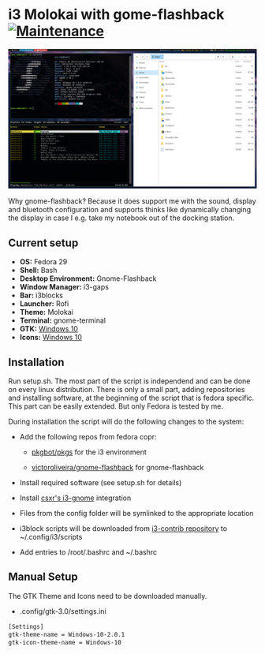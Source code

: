 # i3 Molokai with gome-flashback [![Maintenance](https://img.shields.io/maintenance/yes/2019.svg)]()

![First Rice](screen01.png)

Why gnome-flashback? Because it does support me with the sound, display and bluetooth configuration and supports thinks like dynamically changing the display in case I e.g. take my notebook out of the docking station.

## Current setup

* **OS:** Fedora 29
* **Shell:** Bash
* **Desktop Environment:** Gnome-Flashback
* **Window Manager:** i3-gaps
* **Bar:** i3blocks
* **Launcher:** Rofi
* **Theme:** Molokai
* **Terminal:** gnome-terminal
* **GTK:** [Windows 10](https://www.gnome-look.org/p/1013482/)
* **Icons:** [Windows 10](https://github.com/B00merang-Artwork/Windows-10)

## Installation

Run setup.sh. The most part of the script is independend and can be done on every linux distribution. There is only a small part, adding repositories and installing software, at the beginning of the script that is fedora specific. This part can be easily extended. But only Fedora is tested by me.

During installation the script will do the following changes to the system:

* Add the following repos from fedora copr:

  * [pkgbot/pkgs](https://copr.fedorainfracloud.org/coprs/pkgbot/pkgs/) for the i3 environment

  * [victoroliveira/gnome-flashback](https://copr.fedorainfracloud.org/coprs/victoroliveira/gnome-flashback/) for gnome-flashback

* Install required software (see setup.sh for details)

* Install [csxr's i3-gnome](https://github.com/csxr/i3-gnome) integration

* Files from the config folder will be symlinked to the appropriate location

* i3block scripts will be downloaded from [i3-contrib repository](https://github.com/vivien/i3blocks-contrib) to ~/.config/i3/scripts

* Add entries to /root/.bashrc and ~/.bashrc

## Manual Setup

The GTK Theme and Icons need to be downloaded manually.

* .config/gtk-3.0/settings.ini

```
[Settings]
gtk-theme-name = Windows-10-2.0.1
gtk-icon-theme-name = Windows-10
```

